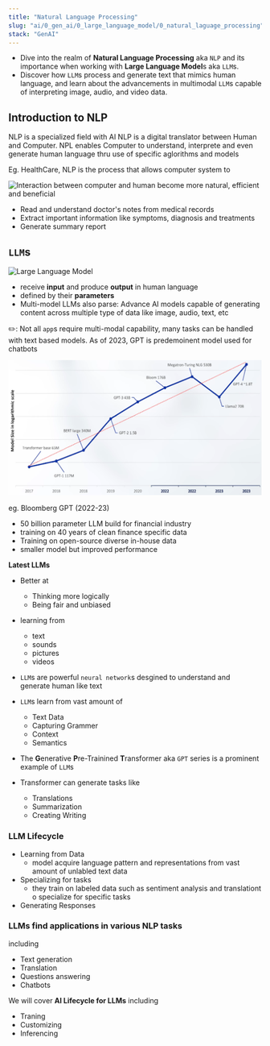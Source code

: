 ```yaml
---
title: "Natural Language Processing"
slug: "ai/0_gen_ai/0_large_language_model/0_natural_laguage_processing"
stack: "GenAI"
---
```


- Dive into the realm of **Natural Language Processing** aka `NLP` and its importance when working with **Large Language Model**s aka `LLM`s.
- Discover how `LLM`s process and generate text that mimics human language, and learn about the advancements in multimodal `LLM`s capable of interpreting image, audio, and video data.

## Introduction to NLP

NLP is a specialized field with AI
NLP is a digital translator between Human and Computer.
NPL enables Computer to understand, interprete and even generate human language thru use of specific aglorithms and models

Eg. HealthCare, NLP is the process that allows computer system to

![Interaction between computer and human become more natural, efficient and beneficial](../../../../../src/images/ai/gen_ai/gi-2.png)

- Read and understand doctor's notes from medical records
- Extract important information like symptoms, diagnosis and treatments
- Generate summary report

## `LLM`s

![Large Language Model](../../../../../src/images/ai/gen_ai/gi-3.png)

- receive **input** and produce **output** in human language
- defined by their **parameters**
- Multi-model LLMs also parse: Advance AI models capable of generating content across multiple type of data like image, audio, text, etc

✏️: Not all `app`s require multi-modal capability, many tasks can be handled with text based models. As of 2023, GPT is predemoinent model used for chatbots

![Improvements in power, computer and lessons learned about LLM drive change](../../../../../src/images/ai/gen_ai/gi-1.png)

eg. Bloomberg GPT (2022-23)

- 50 billion parameter LLM build for financial industry
- training on 40 years of clean finance specific data
- Training on open-source diverse in-house data
- smaller model but improved performance

**Latest LLMs**

- Better at
  - Thinking more logically
  - Being fair and unbiased
- learning from
  - text
  - sounds
  - pictures
  - videos
- `LLM`s are powerful `neural network`s desgined to understand and generate human like text
- `LLM`s learn from vast amount of

  - Text Data
  - Capturing Grammer
  - Context
  - Semantics

- The **G**enerative **P**re-Trainined **T**ransformer aka `GPT` series is a prominent example of `LLM`s

- Transformer can generate tasks like
  - Translations
  - Summarization
  - Creating Writing

### LLM Lifecycle

- Learning from Data
  - model acquire language pattern and representations from vast amount of unlabled text data
- Specializing for tasks
  - they train on labeled data such as sentiment analysis and translationt o specialize for specific tasks
- Generating Responses

### LLMs find applications in various NLP tasks

including

- Text generation
- Translation
- Questions answering
- Chatbots

We will cover **AI Lifecycle for LLMs** including

- Traning
- Customizing
- Inferencing
